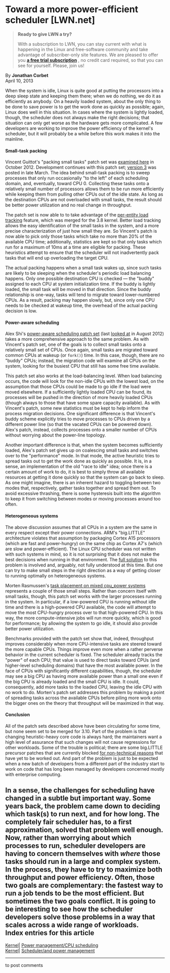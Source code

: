 # Toward a more power-efficient scheduler [LWN.net]

> **Ready to give LWN a try?**
> 
> With a subscription to LWN, you can stay current with what is happening in the Linux and free-software community and take advantage of subscriber-only site features. We are pleased to offer you **[a free trial subscription](https://lwn.net/Promo/nst-trial/claim)** , no credit card required, so that you can see for yourself. Please, join us! 

By **Jonathan Corbet**  
April 10, 2013 

When the system is idle, Linux is quite good at putting the processors into a deep sleep state and keeping them there; when we do nothing, we do it as efficiently as anybody. On a heavily loaded system, about the only thing to be done to save power is to get the work done as quickly as possible; again, Linux does well in this situation. In cases where the system is lightly loaded, though, the scheduler does not always make the right decisions; that situation can only get worse as the hardware gets more complicated. A few developers are working to improve the power efficiency of the kernel's scheduler, but it will probably be a while before this work makes it into the mainline. 

#### Small-task packing

Vincent Guittot's "packing small tasks" patch set was [examined here](/Articles/520857/) in October 2012. Development continues with this patch set; [version 3](/Articles/543922/) was posted in late March. The idea behind small-task packing is to sweep processes that only run occasionally "to the left" of each scheduling domain, and, eventually, toward CPU 0. Collecting these tasks onto a relatively small number of processors allows them to be run more efficiently while keeping them from pulling other CPUs out of the idle state. As long as the destination CPUs are not overloaded with small tasks, the result should be better power utilization and no real change in throughput. 

The patch set is now able to to take advantage of the [per-entity load tracking](/Articles/531853/) feature, which was merged for the 3.8 kernel. Better load tracking allows the easy identification of the small tasks in the system, and a more precise characterization of just how small they are. So Vincent's patch is now able to pick only those tasks which take no more than 20% of the available CPU time; additionally, statistics are kept so that only tasks which run for a maximum of 10ms at a time are eligible for packing. These heuristics attempt to ensure that the scheduler will not inadvertently pack tasks that will end up overloading the target CPU. 

The actual packing happens when a small task wakes up, since such tasks are likely to be sleeping when the scheduler's periodic load balancing happens. Only one possible destination CPU is checked — the "buddy" assigned to each CPU at system initialization time. If the buddy is lightly loaded, the small task will be moved in that direction. Since the buddy relationship is one-way, tasks will tend to migrate toward lower-numbered CPUs. As a result, packing may happen slowly, but, since only one CPU needs to be checked at wakeup time, the overhead of the actual packing decision is low. 

#### Power-aware scheduling

Alex Shi's [power-aware scheduling patch set](/Articles/545910/) (last [looked at](/Articles/512487/) in August 2012) takes a more comprehensive approach to the same problem. As with Vincent's patch set, one of the goals is to collect small tasks onto a relatively small set of CPUs. Once again, small tasks are migrated toward common CPUs at wakeup (or `fork()`) time. In this case, though, there are no "buddy" CPUs; instead, the migration code will examine all CPUs on the system, looking for the busiest CPU that still has some free time available. 

This patch set also works at the load-balancing level. When load balancing occurs, the code will look for the non-idle CPUs with the lowest load, on the assumption that those CPUs could be made to go idle if the load were moved elsewhere. If a sufficiently lightly loaded CPU can be found, its processes will be pushed in the direction of more heavily loaded CPUs (though always to those that have some spare capacity available). As with Vincent's patch, some new statistics must be kept to help inform the process migration decisions. One significant difference is that Vincent's buddy scheme explicitly tries to move processes to CPUs driven by a different power line (so that the vacated CPUs can be powered down). Alex's patch, instead, collects processes onto a smaller number of CPUs without worrying about the power-line topology. 

Another important difference is that, when the system becomes sufficiently loaded, Alex's patch set gives up on coalescing small tasks and switches over to the "performance" mode. In that mode, the active heuristic tries to spread tasks out to get the work done as quickly as possible. It is, in a sense, an implementation of the old "race to idle" idea; once there is a certain amount of work to do, it is best to simply throw all available resources at getting it done quickly so that the system can go back to sleep. As one might imagine, there is an inherent hazard to toggling between two modes that, respectively, gather tasks together and spread them out. To avoid excessive thrashing, there is some hysteresis built into the algorithm to keep it from switching between modes or moving processes around too often. 

#### Heterogeneous systems

The above discussion assumes that all CPUs in a system are the same in every respect except their power connections. ARM's "big.LITTLE" architecture violates that assumption by packaging Cortex A15 processors (which are fast and power-hungry) on the same chip as Cortex A7's (which are slow and power-efficient). The Linux CPU scheduler was not written with such systems in mind, so it is not surprising that it does not make the best decisions when running in that environment. The [full solution](/Articles/541005/) to this problem is involved and, arguably, not fully understood at this time. But one can try to make small steps in the right direction as a way of getting closer to running optimally on heterogeneous systems. 

Morten Rasmussen's [task placement on mixed cpu_power systems](/Articles/544358/) represents a couple of those small steps. Rather than concern itself with small tasks, though, this patch set works with the larger processes running in the system. In particular, if a low-powered CPU is running without idle time and there is a high-powered CPU available, the code will attempt to move the most CPU-hungry process over to that high-powered CPU. In this way, the more compute-intensive jobs will run more quickly, which is good for performance; by allowing the system to go idle, it should also provide better power utilization. 

Benchmarks provided with the patch set show that, indeed, throughput improves considerably when more CPU-intensive tasks are steered toward the more capable CPUs. Things improve even more when a rather perverse behavior in the current scheduler is fixed. The scheduler already tracks the "power" of each CPU; that value is used to direct tasks toward CPUs (and higher-level scheduling domains) that have the most available power. In the face of CPUs with significantly different capabilities, though, the scheduler may see a big CPU as having more available power than a small one even if the big CPU is already loaded and the small CPU is idle. It could, consequently, add more tasks to the loaded CPU, leaving the idle CPU with no work to do. Morten's patch set addresses this problem by making a point of spreading tasks across the available CPUs before piling more work onto the bigger ones on the theory that throughput will be maximized in that way. 

#### Conclusion

All of the patch sets described above have been circulating for some time, but none seem set to be merged for 3.10. Part of the problem is that changing heuristic-heavy core code is always hard; the maintainers want a high level of assurance that such changes will not cause regressions for other workloads. Some of the trouble is political; there are some big.LITTLE precursor patches that are currently blocked [for non-technical reasons](/Articles/546688/) that have yet to be worked out. And part of the problem is just to be expected when a new batch of developers from a different part of the industry start to work on code that has long been managed by developers concerned mostly with enterprise computing. 

In a sense, the challenges for scheduling have changed in a subtle but important way. Some years back, the problem came down to deciding which task(s) to run next, and for how long. The completely fair scheduler has, to a first approximation, solved that problem well enough. Now, rather than worrying about which processes to run, scheduler developers are having to concern themselves with _where_ those tasks should run in a large and complex system. In the process, they have to try to maximize both throughput and power efficiency. Often, those two goals are complementary: the fastest way to run a job tends to be the most efficient. But sometimes the two goals conflict. It is going to be interesting to see how the scheduler developers solve those problems in a way that scales across a wide range of workloads.  
Index entries for this article  
---  
[Kernel](/Kernel/Index)| [Power management/CPU scheduling](/Kernel/Index#Power_management-CPU_scheduling)  
[Kernel](/Kernel/Index)| [Scheduler/and power management](/Kernel/Index#Scheduler-and_power_management)  
  


* * *

to post comments 
